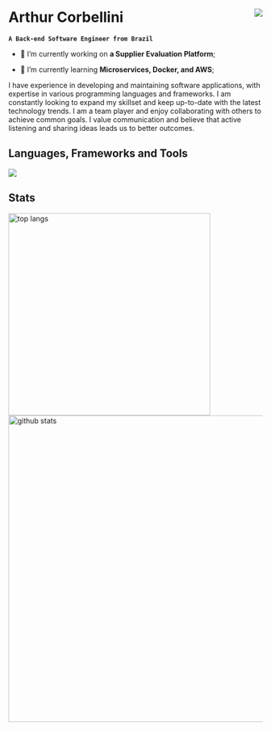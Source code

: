  # Arthur Corbellini <a href="https://www.linkedin.com/in/arthurcorbellini/" target="_blank"><img align=right src="https://img.shields.io/badge/LinkedIn-0077B5?style=for-the-badge&logo=linkedin&logoColor=white" target="_blank" /></a>

**`A Back-end Software Engineer from Brazil`**

- 🔭 I’m currently working on **a Supplier Evaluation Platform**;
  
- 🌱 I’m currently learning **Microservices, Docker, and AWS**;

I have experience in developing and maintaining software applications, with expertise in various programming languages and frameworks. I am constantly looking to expand my skillset and keep up-to-date with the latest technology trends. I am a team player and enjoy collaborating with others to achieve common goals. I value communication and believe that active listening and sharing ideas leads us to better outcomes.

## Languages, Frameworks and Tools
<img src="https://skillicons.dev/icons?i=java,spring,docker,html,css,javascript,nodejs,vuejs,python,django,mongodb,linux,maven,git,github,bash,flutter,mysql,postgresql,googlecloud&perline=20" />

## Stats
<div align=left>
  <img width=400 src="https://github-readme-stats.vercel.app/api/top-langs/?username=ArthurCorbellini&hide=jupyter%20notebook,cmake,pug&langs_count=8&theme=gruvbox&exclude_repo=github-readme-stats&layout=compact" alt="top langs" />
  <img width=607 src="https://github-readme-stats.vercel.app/api?username=ArthurCorbellini&count_private=true&show_icons=true&theme=gruvbox&rank_icon=github" alt="github stats" />
</div>
